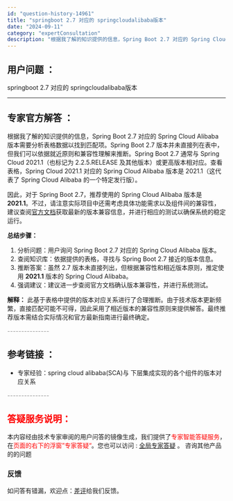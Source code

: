 ```yaml
---
id: "question-history-14961"
title: "springboot 2.7 对应的 springcloudalibaba版本"
date: "2024-09-11"
category: "expertConsultation"
description: "根据我了解的知识提供的信息，Spring Boot 2.7 对应的 Spring Cloud Alibaba 版本需要分析表格数据以找到匹配项。Spring Boot 2.7 版本并未直接列在表中，但我们可以依据就近原则和兼容性理解来推断。Spring Boot 2.7 通常与 Spring Clo"
---
```


## 用户问题 ： 
 springboot 2.7 对应的 springcloudalibaba版本  

---------------
## 专家官方解答 ：

根据我了解的知识提供的信息，Spring Boot 2.7 对应的 Spring Cloud Alibaba 版本需要分析表格数据以找到匹配项。Spring Boot 2.7 版本并未直接列在表中，但我们可以依据就近原则和兼容性理解来推断。Spring Boot 2.7 通常与 Spring Cloud 2021.1（也标记为 2.2.5.RELEASE 及其他版本）或更高版本相对应。查看表格，Spring Cloud 2021.1 对应的 Spring Cloud Alibaba 版本是 2021.1（这代表了 Spring Cloud Alibaba 的一个特定发行版）。

因此，对于 Spring Boot 2.7，推荐使用的 Spring Cloud Alibaba 版本是 **2021.1**。不过，请注意实际项目中还需考虑具体功能需求以及组件间的兼容性，建议查阅[官方文档](https://sca.aliyun.com/docs/2023/overview/version-explain/)获取最新的版本兼容信息，并进行相应的测试以确保系统的稳定运行。

**总结步骤：**
1. 分析问题：用户询问 Spring Boot 2.7 对应的 Spring Cloud Alibaba 版本。
2. 查阅知识库：依据提供的表格，寻找与 Spring Boot 2.7 接近的版本信息。
3. 推断答案：虽然 2.7 版本未直接列出，但根据兼容性和相近版本原则，推定使用 **2021.1** 版本的 Spring Cloud Alibaba。
4. 强调建议：建议进一步查阅官方文档确认版本兼容性，并进行系统测试。

**解释：**
此基于表格中提供的版本对应关系进行了合理推断。由于技术版本更新频繁，直接匹配可能不可得，因此采用了相近版本的兼容性原则来提供解答。最终推荐版本需结合实际情况和官方最新指南进行最终确定。


<font color="#949494">---------------</font> 


## 参考链接 ：

* 专家经验：spring cloud alibaba(SCA)与 下层集成实现的各个组件的版本对应关系 


 <font color="#949494">---------------</font> 
 


## <font color="#FF0000">答疑服务说明：</font> 

本内容经由技术专家审阅的用户问答的镜像生成，我们提供了<font color="#FF0000">专家智能答疑服务</font>，在<font color="#FF0000">页面的右下的浮窗”专家答疑“</font>。您也可以访问 : [全局专家答疑](https://answer.opensource.alibaba.com/docs/intro) 。 咨询其他产品的的问题

### 反馈
如问答有错漏，欢迎点：[差评](https://ai.nacos.io/user/feedbackByEnhancerGradePOJOID?enhancerGradePOJOId=17076)给我们反馈。
